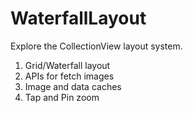# WaterfallLayout

Explore the CollectionView layout system.

1. Grid/Waterfall layout
2. APIs for fetch images
3. Image and data caches
4. Tap and Pin zoom
